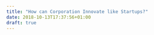 ```yaml
---
title: "How can Corporation Innovate like Startups?"
date: 2018-10-13T17:37:56+01:00
draft: true
---
```

